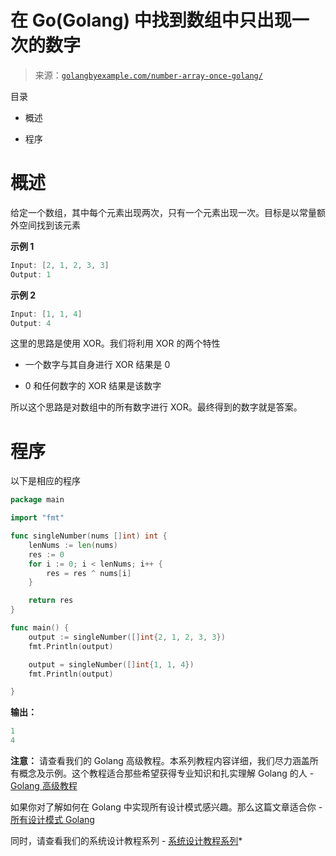 <!--yml

类别: 未分类

日期: 2024-10-13 06:50:25

-->

# 在 Go(Golang) 中找到数组中只出现一次的数字

> 来源：[`golangbyexample.com/number-array-once-golang/`](https://golangbyexample.com/number-array-once-golang/)

目录

+   概述

+   程序

# **概述**

给定一个数组，其中每个元素出现两次，只有一个元素出现一次。目标是以常量额外空间找到该元素

**示例 1**

```go
Input: [2, 1, 2, 3, 3]
Output: 1
```

**示例 2**

```go
Input: [1, 1, 4]
Output: 4
```

这里的思路是使用 XOR。我们将利用 XOR 的两个特性

+   一个数字与其自身进行 XOR 结果是 0

+   0 和任何数字的 XOR 结果是该数字

所以这个思路是对数组中的所有数字进行 XOR。最终得到的数字就是答案。

# **程序**

以下是相应的程序

```go
package main

import "fmt"

func singleNumber(nums []int) int {
	lenNums := len(nums)
	res := 0
	for i := 0; i < lenNums; i++ {
		res = res ^ nums[i]
	}

	return res
}

func main() {
	output := singleNumber([]int{2, 1, 2, 3, 3})
	fmt.Println(output)

	output = singleNumber([]int{1, 1, 4})
	fmt.Println(output)

}
```

**输出：**

```go
1
4
```

**注意：** 请查看我们的 Golang 高级教程。本系列教程内容详细，我们尽力涵盖所有概念及示例。这个教程适合那些希望获得专业知识和扎实理解 Golang 的人 - [Golang 高级教程](https://golangbyexample.com/golang-comprehensive-tutorial/)

如果你对了解如何在 Golang 中实现所有设计模式感兴趣。那么这篇文章适合你 - [所有设计模式 Golang](https://golangbyexample.com/all-design-patterns-golang/)

同时，请查看我们的系统设计教程系列 - [系统设计教程系列](https://techbyexample.com/system-design-questions/)*
